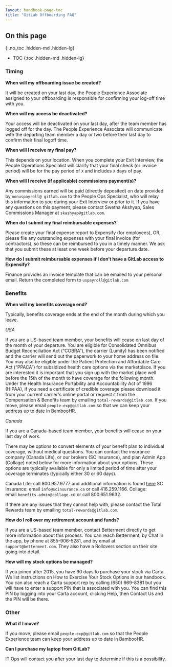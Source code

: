 ```yaml
---
layout: handbook-page-toc
title: "GitLab Offboarding FAQ"
---
```


## On this page
{:.no_toc .hidden-md .hidden-lg}

- TOC
{:toc .hidden-md .hidden-lg}

### Timing

**When will my offboarding issue be created?**

It will be created on your last day, the People Experience Associate assigned to your offboarding is responsible for confirming your log-off time with you.

**When will my access be deactivated?**

Your access will be deactivated on your last day, after the team member has logged off for the day. The People Experience Associate will communicate with the departing team member a day or two before their last day to confirm their final logoff time.

**When will I receive my final pay?**

This depends on your location. When you complete your Exit Interview, the People Operations Specialist will clarify that your final check (or invoice period) will be for the pay period of `X` and includes `X` days of pay.

**When will I receive (if applicable) commissions payment(s)?**

Any commissions earned will be paid (directly deposited) on date provided by `nonuspayroll@ gitlab.com` to the People Ops Specialist, who will relay this information to you during your Exit Interview or prior to it. If you have any questions on this payment, please contact Swetha Akshyap, Sales Commissions Manager at `skashyap@gitlab.com`.

**When do I submit my final reimbursable expenses?**

Please create your final expense report to Expensify (for employees), OR, please file any outstanding expenses with your final invoice (for contractors), so these can be reimbursed to you in a timely manner. We ask that you submit these at least one week before your departure date.

**How do I submit reimbursable expenses if I don’t have a GitLab access to Expensify?**

Finance provides an invoice template that can be emailed to your personal email. Return the completed form to `uspayroll@gitlab.com`

### Benefits

**When will my benefits coverage end?**

Typically, benefits coverage ends at the end of the month during which you leave.

*USA*

If you are a US-based team member, your benefits will cease on last day of the month of your departure. You are eligible for Consolidated Omnibus Budget Reconciliation Act (“COBRA”), the carrier (Lumity) has been notified and the carrier will send out the paperwork to your home address on file. You may also be eligible under the Patient Protection and Affordable Care Act (“PPACA”) for subsidized health care options via the marketplace. If you are interested it is important that you sign up with the market place well before the 15th of the month to have coverage for the following month. Under the Health Insurance Portability and Accountability Act of 1996 (HIPAA), if you need a certificate of credible coverage please download it from your current carrier's online portal or request it from the Compensation & Benefits team by emailing `total-rewards@gitlab.com`. If you move, please email `people-exp@gitlab.com` so that we can keep your address up to date in BambooHR.

*Canada*

If you are a Canada-based team member, your benefits will cease on your last day of work.

There may be options to convert elements of your benefit plan to individual coverage, without medical questions. You can contact the insurance company (Canada Life), or our brokers (SC Insurance), and plan Admin App (Collage) noted below for more information about your options. These options are typically available for only a limited period of time after your coverage terminates (typically either 30 or 60 days).

Canada Life: call 800.957.9777 and additional information is found [here](https://www.greatwestlife.com/common/contact/phone-directory.html)
SC Insurance: email `info@scinsurance.ca` or call 416.259.1166.
Collage: email `benefits.admin@collage.c`o or call 800.651.9632.

If there are any issues that they cannot help with, please contact the Total Rewards team by emailing `total-rewards@gitlab.com`.

**How do I roll over my retirement account and funds?**

If you are a US-based team member, contact Betterment directly to get more information about this process. You can reach Betterment, by Chat in the app, by phone at 855-906-5281, and by email at `support@betterment.com`. They also have a Rollovers section on their site going into detail.

**How will my stock options be managed?**

If you joined after 2015, you have 90 days to purchase your stock via Carta. We list instructions on How to Exercise Your Stock Options in our handbook. You can also reach a Carta support rep by calling (650) 669-8381 but you will have to enter a support PIN that is associated with you. You can find this PIN by logging into your Carta account, clicking Help, then Contact Us and the PIN will be there.

### Other

**What if I move?**

If you move, please email `people-exp@gitlab.com` so that the People Experience team can keep your address up to date in BambooHR.

**Can I purchase my laptop from GitLab?**

IT Ops will contact you after your last day to determine if this is a possibility.
